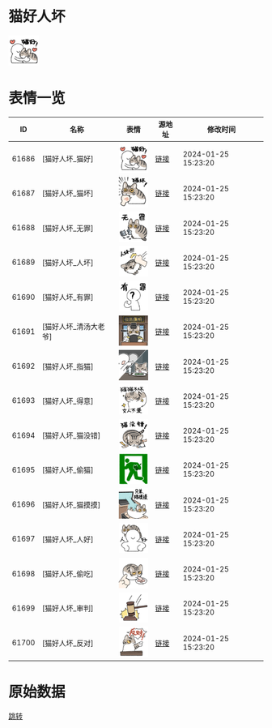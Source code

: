 # 猫好人坏

<img src="./cover.png" height="60" alt="cover" />

# 表情一览

|ID|名称|表情|源地址|修改时间|
|----|----|----|----|----|
|61686|[猫好人坏_猫好]|<img src="./pic/061686_%5B猫好人坏_猫好%5D.png" height="60" alt="猫好"/>|[链接](https://i0.hdslb.com/bfs/garb/37d9b4f3559ba00b9222d6cd2d37199490885f27.png)|2024-01-25 15:23:20|
|61687|[猫好人坏_猫坏]|<img src="./pic/061687_%5B猫好人坏_猫坏%5D.png" height="60" alt="猫坏"/>|[链接](https://i0.hdslb.com/bfs/garb/f22941b9fa1ff0a7c05c38406b85fe3c99b7a8b4.png)|2024-01-25 15:23:20|
|61688|[猫好人坏_无罪]|<img src="./pic/061688_%5B猫好人坏_无罪%5D.png" height="60" alt="无罪"/>|[链接](https://i0.hdslb.com/bfs/garb/0d6b4ff69ac56532f738fcc416d56e210dc882f6.png)|2024-01-25 15:23:20|
|61689|[猫好人坏_人坏]|<img src="./pic/061689_%5B猫好人坏_人坏%5D.png" height="60" alt="人坏"/>|[链接](https://i0.hdslb.com/bfs/garb/813d88fff30765ee4ab27d77de268ea0e1256c65.png)|2024-01-25 15:23:20|
|61690|[猫好人坏_有罪]|<img src="./pic/061690_%5B猫好人坏_有罪%5D.png" height="60" alt="有罪"/>|[链接](https://i0.hdslb.com/bfs/garb/9786740121612a7e0c2821c3e82bc9f15daf1be2.png)|2024-01-25 15:23:20|
|61691|[猫好人坏_清汤大老爷]|<img src="./pic/061691_%5B猫好人坏_清汤大老爷%5D.png" height="60" alt="清汤大老爷"/>|[链接](https://i0.hdslb.com/bfs/garb/d54976e142c7b12dfedbbd7bb27f27217d678396.png)|2024-01-25 15:23:20|
|61692|[猫好人坏_指猫]|<img src="./pic/061692_%5B猫好人坏_指猫%5D.png" height="60" alt="指猫"/>|[链接](https://i0.hdslb.com/bfs/garb/aa0c422aaeb0830c4a0d6f656a7ce61d1e22b20b.png)|2024-01-25 15:23:20|
|61693|[猫好人坏_得意]|<img src="./pic/061693_%5B猫好人坏_得意%5D.png" height="60" alt="得意"/>|[链接](https://i0.hdslb.com/bfs/garb/9853ce39747bebf4a01f3a7414438013c69ad911.png)|2024-01-25 15:23:20|
|61694|[猫好人坏_猫没错]|<img src="./pic/061694_%5B猫好人坏_猫没错%5D.png" height="60" alt="猫没错"/>|[链接](https://i0.hdslb.com/bfs/garb/8d5051f4afd487606a87a0185727ec9608edb9a9.png)|2024-01-25 15:23:20|
|61695|[猫好人坏_偷猫]|<img src="./pic/061695_%5B猫好人坏_偷猫%5D.png" height="60" alt="偷猫"/>|[链接](https://i0.hdslb.com/bfs/garb/b9facf9c498b951b3f32c081a378f95ae12a49af.png)|2024-01-25 15:23:20|
|61696|[猫好人坏_猫摸摸]|<img src="./pic/061696_%5B猫好人坏_猫摸摸%5D.png" height="60" alt="猫摸摸"/>|[链接](https://i0.hdslb.com/bfs/garb/354cb482241be5481fb99a7174bb2a353662e730.png)|2024-01-25 15:23:20|
|61697|[猫好人坏_人好]|<img src="./pic/061697_%5B猫好人坏_人好%5D.png" height="60" alt="人好"/>|[链接](https://i0.hdslb.com/bfs/garb/e3429863f0fe82b10fe3e9b19c6615849e899907.png)|2024-01-25 15:23:20|
|61698|[猫好人坏_偷吃]|<img src="./pic/061698_%5B猫好人坏_偷吃%5D.png" height="60" alt="偷吃"/>|[链接](https://i0.hdslb.com/bfs/garb/a63d3ef8724b7bfef221b09ceef1cf422f398bd5.png)|2024-01-25 15:23:20|
|61699|[猫好人坏_审判]|<img src="./pic/061699_%5B猫好人坏_审判%5D.png" height="60" alt="审判"/>|[链接](https://i0.hdslb.com/bfs/garb/0c91a54ebc0134ec82b9f69f9eecccaf1e3427b6.png)|2024-01-25 15:23:20|
|61700|[猫好人坏_反对]|<img src="./pic/061700_%5B猫好人坏_反对%5D.png" height="60" alt="反对"/>|[链接](https://i0.hdslb.com/bfs/garb/e81a28901a8c6a329bd6afd585c0e73be35f119f.png)|2024-01-25 15:23:20|

# 原始数据

[跳转](./raw.json)

